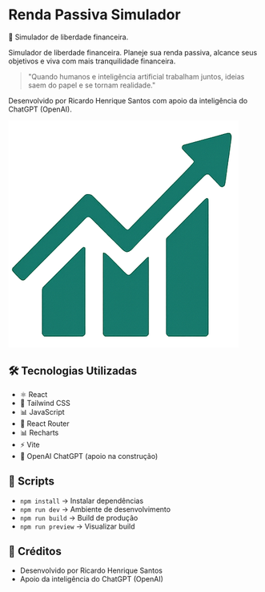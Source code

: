 # Renda Passiva Simulador

💸 Simulador de liberdade financeira.

Simulador de liberdade financeira. Planeje sua renda passiva, alcance seus objetivos e viva com mais tranquilidade financeira.

> "Quando humanos e inteligência artificial trabalham juntos, ideias saem do papel e se tornam realidade."

Desenvolvido por Ricardo Henrique Santos com apoio da inteligência do ChatGPT (OpenAI).

![Logo](public/img/logo.png)

## 🛠️ Tecnologias Utilizadas
- ⚛️ React
- 💨 Tailwind CSS
- 📊 JavaScript
- 🔀 React Router
- 📊 Recharts
- ⚡ Vite
- 🧠 OpenAI ChatGPT (apoio na construção)

## 🚀 Scripts
- `npm install` → Instalar dependências
- `npm run dev` → Ambiente de desenvolvimento
- `npm run build` → Build de produção
- `npm run preview` → Visualizar build

## 📜 Créditos
- Desenvolvido por Ricardo Henrique Santos
- Apoio da inteligência do ChatGPT (OpenAI)
